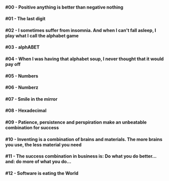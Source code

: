 #### #00 - Positive anything is better than negative nothing

#### #01 - The last digit

#### #02 - I sometimes suffer from insomnia. And when I can't fall asleep, I play what I call the alphabet game

#### #03 - alphABET

#### #04 - When I was having that alphabet soup, I never thought that it would pay off

#### #05 - Numbers

#### #06 - Numberz

#### #07 - Smile in the mirror

#### #08 - Hexadecimal

#### #09 - Patience, persistence and perspiration make an unbeatable combination for success

#### #10 - Inventing is a combination of brains and materials. The more brains you use, the less material you need

#### #11 - The success combination in business is: Do what you do better... and: do more of what you do...

#### #12 - Software is eating the World
